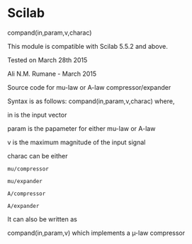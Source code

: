 # Scilab
compand(in,param,v,charac)

This module is compatible with Scilab 5.5.2 and above.

Tested on March 28th 2015 

Ali N.M. Rumane - March 2015

Source code for mu-law or A-law compressor/expander

Syntax is as follows:
compand(in,param,v,charac)
where,

  in is the input vector
  
  param is the papameter for either mu-law or A-law
  
  v is the maximum magnitude of the input signal
  
  charac can be either
  
    mu/compressor
    
    mu/expander
    
    A/compressor
    
    A/expander
    
  
It can also be written as 

  compand(in,param,v) which implements a µ-law compressor
